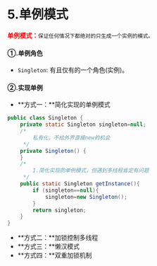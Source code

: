 # 5.单例模式
<font style="color:red;">**单例模式：**</font>`保证任何情况下都绝对的只生成一个实例的模式。`
#### ①.单例角色
+ `Singleton`: 有且仅有的一个角色(实例)。

#### ②.实现单例
+ **方式一：**简化实现的单例模式

```java
public class Singleton {
    private static Singleton singleton=null;
    /*
        私有化，不给外界直接new的机会
     */
    private Singleton() {
    }
    /*
        1.简化实现的单例模式，但遇到多线程肯定有问题
     */
    public static Singleton getInstance(){
        if (singleton==null){
            singleton=new Singleton();
        }
        return singleton;
    }
}
```

+ **方式二：**加锁控制多线程
+ **方式三：**懒汉模式
+ **方式四：**双重加锁机制